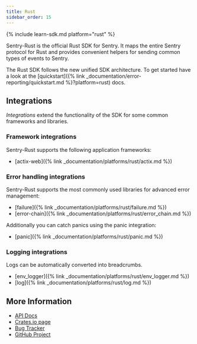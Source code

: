 ```yaml
---
title: Rust
sidebar_order: 15
---
```


{% include learn-sdk.md platform="rust" %}

Sentry-Rust is the official Rust SDK for Sentry. It maps the entire Sentry
protocol for Rust and provides convenient helpers for sending common types of
events to Sentry.

The Rust SDK follows the new unified SDK architecture.  To get started have a
look at the [quickstart]({% link _documentation/error-reporting/quickstart.md
%}?platform=rust) docs.

## Integrations

*Integrations* extend the functionality of the SDK for some common frameworks
and libraries.

### Framework integrations

Sentry-Rust supports the following application frameworks:

* [actix-web]({% link _documentation/platforms/rust/actix.md %})

### Error handling integrations

Sentry-Rust supports the most commonly used libraries for advanced error management:

* [failure]({% link _documentation/platforms/rust/failure.md %})
* [error-chain]({% link _documentation/platforms/rust/error_chain.md %})

Additionally you can catch panics using the panic integration:

* [panic]({% link _documentation/platforms/rust/panic.md %})

### Logging integrations

Logs can be automatically converted into breadcrumbs.

* [env_logger]({% link _documentation/platforms/rust/env_logger.md %})
* [log]({% link _documentation/platforms/rust/log.md %})

## More Information

-   [API Docs](http://docs.rs/sentry)
-   [Crates.io page](http://crates.io/crates/sentry)
-   [Bug Tracker](http://github.com/getsentry/sentry-rust/issues)
-   [GitHub Project](http://github.com/getsentry/sentry-rust)
